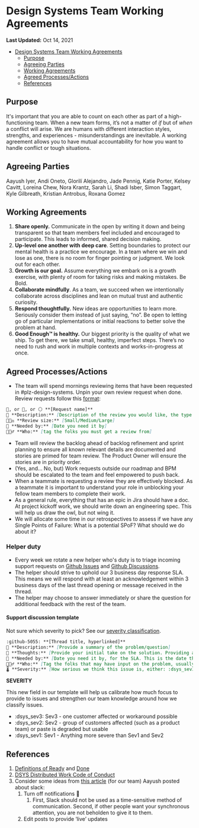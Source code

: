 # Design Systems Team Working Agreements

**Last Updated:** Oct 14, 2021

- [Design Systems Team Working Agreements](#design-systems-team-working-agreements)
  - [Purpose](#purpose)
  - [Agreeing Parties](#agreeing-parties)
  - [Working Agreements](#working-agreements)
  - [Agreed Processes/Actions](#agreed-processesactions)
  - [References](#references)

## Purpose

It's important that you are able to count on each other as part of a high-functioning team. When a new team forms, it’s not a matter of _if_ but of _when_ a conflict will arise. We are humans with different interaction styles, strengths, and experiences - misunderstandings are inevitable. A working agreement allows you to have mutual accountability for how you want to handle conflict or tough situations.

## Agreeing Parties

Aayush Iyer, Andi Oneto, Glorilí Alejandro, Jade Pennig, Katie Porter, Kelsey Cavitt, Loreina Chew, Nora Krantz, Sarah Li, Shadi Isber, Simon Taggart, Kyle Gilbreath, Kristian Antrobus, Roxana Gomez

## Working Agreements

1. **Share openly.** Communicate in the open by writing it down and being transparent so that team members feel included and encouraged to participate. This leads to informed, shared decision making.
2. **Up-level one another with deep care**. Setting boundaries to protect our mental health is a practice we encourage. In a team where we win and lose as one, there is no room for finger pointing or judgment. We look out for each other.
3. **Growth is our goal.** Assume everything we embark on is a growth exercise, with plenty of room for taking risks and making mistakes. Be Bold.
4. **Collaborate mindfully**. As a team, we succeed when we intentionally collaborate across disciplines and lean on mutual trust and authentic curiosity.
5. **Respond thoughtfully.** New ideas are opportunities to learn more. Seriously consider them instead of just saying, “no”. Be open to letting go of particular implementations or initial reactions to better solve the problem at hand.
6. **Good Enough™ is healthy.** Our biggest priority is the quality of what we ship. To get there, we take small, healthy, imperfect steps. There’s no need to rush and work in multiple contexts and works-in-progress at once.

## Agreed Processes/Actions

- The team will spend mornings reviewing items that have been requested in #plz-design-systems. Unpin your own review request when done. Review requests follow this [format](https://twilio.slack.com/archives/G01B9PT1P1R/p1600896291009000):

```md
🔴, or 🔵, or ⚪ **[Request name]**
📝 **Description:** [Description of the review you would like, the type of feedback you are looking for]
👩🏻‍⚖️ **Review size:** [Small/Medium/Large]
📆 **Needed by:** [Date you need it by]
🕵🏻‍♂️ **Who:** [tag the folks you must get a review from]
```

- Team will review the backlog ahead of backlog refinement and sprint planning to ensure all known relevant details are documented and stories are primed for team review. The Product Owner will ensure the stories are in priority order.
- (Yes, and... No, but) Work requests outside our roadmap and BPM should be escalated to the team and feel empowered to push back.
- When a teammate is requesting a review they are effectively blocked. As a teammate it is important to understand your role in unblocking your fellow team members to complete their work.
- As a general rule, everything that has an epic in Jira should have a doc. At project kickoff work, we should write down an engineering spec. This will help us draw the owl, but not wing it.
- We will allocate some time in our retrospectives to assess if we have any Single Points of Failure: What is a potential SPoF? What should we do about it?

### Helper duty

- Every week we rotate a new helper who's duty is to triage incoming support requests on [Github Issues](https://github.com/twilio-labs/paste/issues) and [Github Discussions](https://github.com/twilio-labs/paste/discussions).
- The helper should strive to uphold our 3 business day response SLA. This means we will respond with at least an acknowledgement within 3 business days of the last thread opening or message received in the thread.
- The helper may choose to answer immediately or share the question for additional feedback with the rest of the team.

#### Support discussion template

Not sure which severity to pick? See our [severity classification](https://github.com/twilio-labs/paste/blob/main/internal-docs/engineering/runbooks/firehydrant.md#severity-classification).

```md
:github-5055: **[Thread title, hyperlinked]**
📝 **Description:** [Provide a summary of the problem/question]
💭 **Thoughts:** [Provide your initial take on the solution. Providing a well thought out opinion before team responses will lead to learning moments and our team knowledge being strengthened.]
📆 **Needed by:** [Date you need it by, for the SLA. This is the date the question was asked + 3 business days]
🕵🏻‍♂️ **Who:** [Tag the folks that may have input on the problem, usually dsys-eng, dsys-pd, or dsys]
🌡️ **Severity:** [How serious we think this issue is, either: :dsys_sev3: Sev3, :dsys_sev2: Sev2, :dsys_sev1: Sev1]
```

**SEVERITY**

This new field in our template will help us calibrate how much focus to provide to issues and strengthen our team knowledge around how we classify issues.

- :dsys_sev3: Sev3 - one customer affected or workaround possible
- :dsys_sev2: Sev2 - group of customers affected (such as a product team) or paste is degraded but usable
- :dsys_sev1: Sev1 - Anything more severe than Sev1 and Sev2

## References

1. [Definitions of Ready](./../process/definition-of-ready.md) and [Done](./../process/definition-of-done.md)
2. [DSYS Distributed Work Code of Conduct](./distributed-work-code-of-conduct.md)
3. Consider some ideas from [this article](https://highgrowthengineering.substack.com/p/taming-slack-) (for our team) Aayush posted about slack:
   1. Turn off notifications 🔕
      1. First, Slack should not be used as a time-sensitive method of communication. Second, if other people want your synchronous attention, you are not beholden to give it to them.
   2. Edit posts to provide ‘live’ updates
